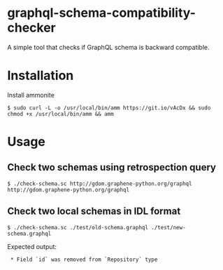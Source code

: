 # graphql-schema-compatibility-checker
A simple tool that checks if GraphQL schema is backward compatible.


# Installation
Install ammonite

    $ sudo curl -L -o /usr/local/bin/amm https://git.io/vAcDx && sudo chmod +x /usr/local/bin/amm && amm 

# Usage

## Check two schemas using retrospection query
    $ ./check-schema.sc http://gdom.graphene-python.org/graphql http://gdom.graphene-python.org/graphql

## Check two local schemas in IDL format
    $ ./check-schema.sc ./test/old-schema.graphql ./test/new-schema.graphql

Expected output:
```
 * Field `id` was removed from `Repository` type
```

          
